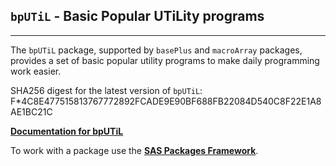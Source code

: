 ## `bpUTiL` - Basic Popular UTiLity programs

---

The `bpUTiL` package, supported by `basePlus` and `macroArray` packages,
provides a set of basic popular utility programs to make daily programming
work easier.

SHA256 digest for the latest version of `bpUTiL`: F*4C8E477515813767772892FCADE9E90BF688FB22084D540C8F22E1A8AE1BC21C

[**Documentation for bpUTiL**](./bputil.md "Documentation for bpUTiL")

To work with a package use the [**SAS Packages Framework**](https://github.com/yabwon/SAS_PACKAGES/blob/main/README.md "SPFinit").
